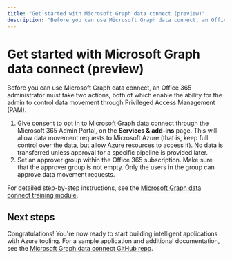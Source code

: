 ```yaml
---
title: "Get started with Microsoft Graph data connect (preview)"
description: "Before you can use Microsoft Graph data connect, an Office 365 administrator must take two actions, both of which enable the ability for the admin to control data movement through Privileged Access Management (PAM). "
---
```


# Get started with Microsoft Graph data connect (preview)

Before you can use Microsoft Graph data connect, an Office 365 administrator must take two actions, both of which enable the ability for the admin to control data movement through Privileged Access Management (PAM). 

1. Give consent to opt in to Microsoft Graph data connect through the Microsoft 365 Admin Portal, on the **Services & add-ins** page. This will allow data movement requests to Microsoft Azure (that is, keep full control over the data, but allow Azure resources to access it). No data is transferred unless approval for a specific pipeline is provided later.
2. Set an approver group within the Office 365 subscription. Make sure that the approver group is not empty. Only the users in the group can approve data movement requests.

For detailed step-by-step instructions, see the [Microsoft Graph data connect training module](https://github.com/microsoftgraph/msgraph-training-dataconnect/blob/master/Lab.md).

## Next steps

Congratulations! You're now ready to start building intelligent applications with Azure tooling. For a sample application and additional documentation, see the [Microsoft Graph data connect GitHub repo](https://github.com/OfficeDev/MS-Graph-Data-Connect/wiki). 
